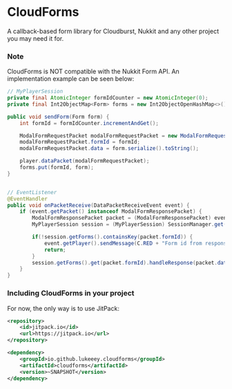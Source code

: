 # CloudForms
A callback-based form library for Cloudburst, Nukkit and any other project you may need it for.

### Note
CloudForms is NOT compatible with the Nukkit Form API. An implementation example can be seen below:
```java
// MyPlayerSession
private final AtomicInteger formIdCounter = new AtomicInteger(0);
private final Int2ObjectMap<Form> forms = new Int2ObjectOpenHashMap<>();

public void sendForm(Form form) {
    int formId = formIdCounter.incrementAndGet();

    ModalFormRequestPacket modalFormRequestPacket = new ModalFormRequestPacket();
    modalFormRequestPacket.formId = formId;
    modalFormRequestPacket.data = form.serialize().toString();

    player.dataPacket(modalFormRequestPacket);
    forms.put(formId, form);
}


// EventListener
@EventHandler
public void onPacketReceive(DataPacketReceiveEvent event) {
    if (event.getPacket() instanceof ModalFormResponsePacket) {
        ModalFormResponsePacket packet = (ModalFormResponsePacket) event.getPacket();
        MyPlayerSession session = (MyPlayerSession) SessionManager.get(event.getPlayer().getUniqueId());

        if(!session.getForms().containsKey(packet.formId)) {
            event.getPlayer().sendMessage(C.RED + "Form id from response does not exist in the map!");
            return;
        }
        session.getForms().get(packet.formId).handleResponse(packet.data);
    }
}
```

### Including CloudForms in your project
For now, the only way is to use JitPack:
```xml
<repository>
    <id>jitpack.io</id>
    <url>https://jitpack.io</url>
</repository>
```
```xml
<dependency>
    <groupId>io.github.lukeeey.cloudforms</groupId>
    <artifactId>cloudforms</artifactId>
    <version>~SNAPSHOT</version>
</dependency>
```